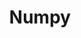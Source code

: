 ---
id: pandas
slug: /python/pandas
title: Numpy
data: 2023-10-1
authors: Kaiho
tags: [python, language]
keywords: [python, language]

---